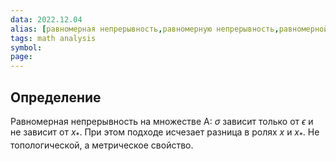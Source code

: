 ```yaml
---
data: 2022.12.04
alias: [равномерная непрерывность,равномерную непрерывность,равномерной непрерывностью]
tags: math analysis
symbol:
page: 
---
```

## Определение
Равномерная непрерывность на множестве A: $\sigma$ зависит только от $\epsilon$ и не зависит от $x_{*}$. При этом подходе исчезает разница в ролях $x$ и $x_{*}$. Не топологической, а метрическое свойство.
